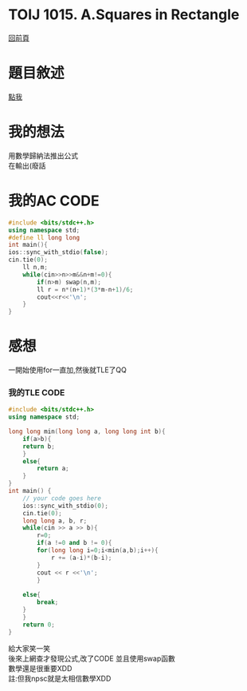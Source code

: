 # TOIJ  1015. A.Squares in Rectangle
[回前頁](https://whaleon120.github.io/blogs/info/main)
# 題目敘述
[點我](https://tioj.ck.tp.edu.tw/problems/1015)  
# 我的想法  
用數學歸納法推出公式  
在輸出(廢話  
# 我的AC CODE
``` cpp
#include <bits/stdc++.h>
using namespace std;
#define ll long long
int main(){
ios::sync_with_stdio(false);
cin.tie(0);
    ll n,m;
    while(cin>>n>>m&&n+m!=0){
        if(n>m) swap(n,m);
        ll r = n*(n+1)*(3*m-n+1)/6;
        cout<<r<<'\n';
    }
}

``` 
# 感想  
一開始使用for一直加,然後就TLE了QQ  
### 我的TLE CODE  
``` cpp
#include <bits/stdc++.h>
using namespace std;

long long min(long long a, long long int b){
	if(a>b){
	return b;
	}
	else{
		return a;
	}
}
int main() {
	// your code goes here
	ios::sync_with_stdio(0);
	cin.tie(0);
	long long a, b, r;
	while(cin >> a >> b){
		r=0;
		if(a !=0 and b != 0){
		for(long long i=0;i<min(a,b);i++){
			r += (a-i)*(b-i);
		}
		cout << r <<'\n';
		}
	
	else{
		break;
	}
	}
	return 0;
}
```
給大家笑一笑  
後來上網查才發現公式,改了CODE 並且使用swap函數    
數學還是很重要XDD  
註:但我npsc就是太相信數學XDD
